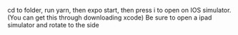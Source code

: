 cd to folder, run yarn, then expo start, then press i to open on IOS simulator. (You can get this through downloading xcode) 
Be sure to open a ipad simulator and rotate to the side